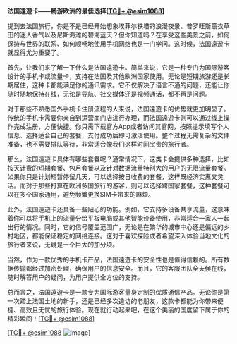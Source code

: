 **法国遠遊卡——畅游欧洲的最佳选择[[TG💪+ @esim1088](https://t.me/s/esim1088)]**

提到去法国旅行，你是不是已经开始想象埃菲尔铁塔的浪漫夜景、普罗旺斯薰衣草田的迷人香气以及尼斯海滩的碧海蓝天？但你知道吗？在享受这些美景之前，如何保持与世界的联系、如何顺畅地使用手机网络也是一门学问。这时候，法国遠遊卡就显得尤为重要了。

首先，让我们来了解一下什么是法国遠遊卡。简单来说，它是一种专门为国际游客设计的手机卡或流量卡，支持在法国及其他欧洲国家使用。无论是短期旅游还是长期居住，这种卡都能满足你的通讯需求。它不仅解决了语言不通的问题，还能让你随时随地保持在线，无论是导航、社交媒体还是视频通话，都不再是问题。

对于那些不熟悉国外手机卡注册流程的人来说，法国遠遊卡的优势就更加明显了。传统的手机卡需要你亲自到运营商门店进行办理，而法国遠遊卡则可以通过线上操作完成注册，方便快捷。你只需下载官方App或者访问其官网，按照提示填写个人信息、选择适合自己的套餐，支付成功后即可激活使用。整个过程无需复杂的文件准备，也不需要排队等待，非常适合像我们这样时间宝贵的旅行者。

那么，法国遠遊卡具体有哪些套餐呢？通常情况下，这类卡会提供多种选择，比如按天计费的短期套餐、包月套餐以及针对数据流量特别大的用户的无限流量套餐。如果你只是计划短暂停留几天，可以选择按日收费的套餐，这样既经济实惠又灵活。而对于那些打算在欧洲多国旅行的游客，则可以选择跨国家套餐，这种套餐可以在多个国家通用，避免频繁更换SIM卡带来的麻烦。

此外，法国遠遊卡还具备一些贴心的功能。例如，它支持多设备共享流量，这意味着你可以将手机上的流量分给平板电脑或其他智能设备使用，非常适合一家人一起出行的情况。同时，它的信号覆盖范围广，无论是在繁华的城市中心还是偏远的乡村地区，都能保证稳定的网络连接。这对于喜欢探险或者希望深入体验当地文化的旅行者来说，无疑是一个巨大的加分项。

当然，作为一款优秀的手机卡产品，法国遠遊卡的安全性也是值得信赖的。所有数据传输都经过加密处理，确保用户的信息安全。而且，它的客服团队全天候在线，随时解答用户的疑问，为用户提供全方位的支持。

总而言之，法国遠遊卡是一款专为国际游客量身定制的优质通信产品。无论你是第一次踏上法国土地的新手，还是已经多次造访的老朋友，这款卡都能为你带来便捷、高效且无忧的旅行体验。现在就行动起来吧，在这个美丽的国度留下属于你的精彩瞬间！[[TG💪+ @esim1088](https://t.me/s/esim1088)]

[[TG💪+ @esim1088](https://t.me/s/esim1088) ![Image](https://i.postimg.cc/4NQfJmqS/Snipaste-2025-05-13-00-14-12.png)]